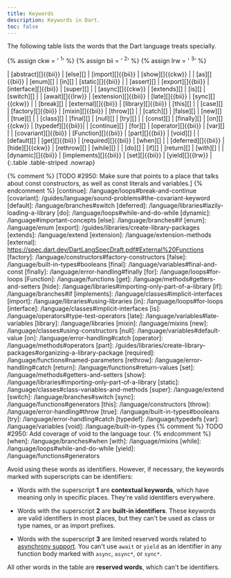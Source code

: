 ```yaml
---
title: Keywords
description: Keywords in Dart.
toc: false
---
```


The following table lists the words that the Dart language treats specially.

{% assign ckw = '&nbsp;<sup title="contextual keyword" alt="contextual keyword">1</sup>' %}
{% assign bii = '&nbsp;<sup title="built-in-identifier" alt="built-in-identifier">2</sup>' %}
{% assign lrw = '&nbsp;<sup title="limited reserved word" alt="limited reserved word">3</sup>' %}
<div class="table-wrapper" markdown="1">
| [abstract][]{{bii}}   | [else][]              | [import][]{{bii}}     | [show][]{{ckw}}   |
| [as][]{{bii}}         | [enum][]              | [in][]                | [static][]{{bii}} |
| [assert][]            | [export][]{{bii}}     | [interface][]{{bii}}  | [super][]         |
| [async][]{{ckw}}      | [extends][]           | [is][]                | [switch][]        |
| [await][]{{lrw}}      | [extension][]{{bii}}  | [late][]{{bii}}       | [sync][]{{ckw}}   |
| [break][]             | [external][]{{bii}}   | [library][]{{bii}}    | [this][]          |
| [case][]              | [factory][]{{bii}}    | [mixin][]{{bii}}      | [throw][]         |
| [catch][]             | [false][]             | [new][]               | [true][]          |
| [class][]             | [final][]             | [null][]              | [try][]           |
| [const][]             | [finally][]           | [on][]{{ckw}}         | [typedef][]{{bii}}|
| [continue][]          | [for][]               | [operator][]{{bii}}   | [var][]           |
| [covariant][]{{bii}}  | [Function][]{{bii}}   | [part][]{{bii}}       | [void][]          |
| [default][]           | [get][]{{bii}}        | [required][]{{bii}}   | [when][]          |
| [deferred][]{{bii}}   | [hide][]{{ckw}}       | [rethrow][]           | [while][]         |
| [do][]                | [if][]                | [return][]            | [with][]          |
| [dynamic][]{{bii}}    | [implements][]{{bii}} | [set][]{{bii}}        | [yield][]{{lrw}}  |
{:.table .table-striped .nowrap}
</div>

[abstract]: /language/classes#abstract-classes
[as]: /language/operators#type-test-operators
[assert]: /language/assert
[async]: /language/async
[await]: /language/async
[break]: /language/loops#break-and-continue
[case]: /language/branches#switch
[catch]: /language/error-handling#catch
[class]: /language/classes#instance-variables
[const]: /language/variables#final-and-const
{% comment %}
  [TODO #2950: Make sure that points to a place that talks about const constructors,
  as well as const literals and variables.]
{% endcomment %}
[continue]: /language/loops#break-and-continue
[covariant]: /guides/language/sound-problems#the-covariant-keyword
[default]: /language/branches#switch
[deferred]: /language/libraries#lazily-loading-a-library
[do]: /language/loops#while-and-do-while
[dynamic]: /language#important-concepts
[else]: /language/branches#if
[enum]: /language/enum
[export]: /guides/libraries/create-library-packages
[extends]: /language/extend
[extension]: /language/extension-methods
[external]: https://spec.dart.dev/DartLangSpecDraft.pdf#External%20Functions
[factory]: /language/constructors#factory-constructors
[false]: /language/built-in-types#booleans
[final]: /language/variables#final-and-const
[finally]: /language/error-handling#finally
[for]: /language/loops#for-loops
[Function]: /language/functions
[get]: /language/methods#getters-and-setters
[hide]: /language/libraries#importing-only-part-of-a-library
[if]: /language/branches#if
[implements]: /language/classes#implicit-interfaces
[import]: /language/libraries#using-libraries
[in]: /language/loops#for-loops
[interface]: /language/classes#implicit-interfaces
[is]: /language/operators#type-test-operators
[late]: /language/variables#late-variables
[library]: /language/libraries
[mixin]: /language/mixins
[new]: /language/classes#using-constructors
[null]: /language/variables#default-value
[on]: /language/error-handling#catch
[operator]: /language/methods#operators
[part]: /guides/libraries/create-library-packages#organizing-a-library-package
[required]: /language/functions#named-parameters
[rethrow]: /language/error-handling#catch
[return]: /language/functions#return-values
[set]: /language/methods#getters-and-setters
[show]: /language/libraries#importing-only-part-of-a-library
[static]: /language/classes#class-variables-and-methods
[super]: /language/extend
[switch]: /language/branches#switch
[sync]: /language/functions#generators
[this]: /language/constructors
[throw]: /language/error-handling#throw
[true]: /language/built-in-types#booleans
[try]: /language/error-handling#catch
[typedef]: /language/typedefs
[var]: /language/variables
[void]: /language/built-in-types
{% comment %}
  TODO #2950: Add coverage of void to the language tour.
{% endcomment %}
[when]: /language/branches#when
[with]: /language/mixins
[while]: /language/loops#while-and-do-while
[yield]: /language/functions#generators

Avoid using these words as identifiers.
However, if necessary, the keywords marked with superscripts can be identifiers:

* Words with the superscript **1** are **contextual keywords**,
  which have meaning only in specific places.
  They're valid identifiers everywhere.

* Words with the superscript **2** are **built-in identifiers**.
  These keywords are valid identifiers in most places,
  but they can't be used as class or type names, or as import prefixes.

* Words with the superscript **3** are limited reserved words related to
  [asynchrony support][].
  You can't use `await` or `yield` as an identifier
  in any function body marked with `async`, `async*`, or `sync*`.

All other words in the table are **reserved words**,
which can't be identifiers.

[asynchrony support]: /language/async
